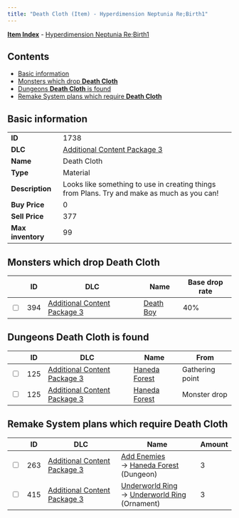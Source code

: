 ```yaml
---
title: "Death Cloth (Item) - Hyperdimension Neptunia Re;Birth1"
---
```


[**Item Index**](/neptunia/rb1/item/index.html) - [Hyperdimension Neptunia Re;Birth1](/neptunia/rb1)

## Contents

- [Basic information](#basic-information)
- [Monsters which drop **Death Cloth**](#monsters-which-drop-death-cloth)
- [Dungeons **Death Cloth** is found](#dungeons-death-cloth-is-found)
- [Remake System plans which require **Death Cloth**](#remake-system-plans-which-require-death-cloth)

## Basic information

|   |   |
| -- | -- |
| **ID** | 1738 |
| **DLC** | [Additional Content Package 3](/neptunia/rb1/dlc/12-pack3.html) |
| **Name** | Death Cloth |
| **Type** | Material |
| **Description** | Looks like something to use in creating things from Plans. Try and make as much as you can! |
| **Buy Price** | 0 |
| **Sell Price** | 377 |
| **Max inventory** | 99 |

## Monsters which drop **Death Cloth**

|    | ID | DLC | Name | Base drop rate |
| -- | -- | --- | ---- | -------------- |
| <input type="checkbox" id="rb1-monster-12-394" class="trackbox" /> | 394 | [Additional Content Package 3](/neptunia/rb1/dlc/12-pack3.html) | [Death Boy](/neptunia/rb1/monster/12-394-death-boy.html) | 40% |

## Dungeons **Death Cloth** is found

|    | ID | DLC | Name | From |
| -- | -- | --- | ---- | ---- |
| <input type="checkbox" id="rb1-dungeon-12-125" class="trackbox" /> | 125 | [Additional Content Package 3](/neptunia/rb1/dlc/12-pack3.html) | [Haneda Forest](/neptunia/rb1/dungeon/12-125-haneda-forest.html) | Gathering point |
| <input type="checkbox" id="rb1-dungeon-12-125" class="trackbox" /> | 125 | [Additional Content Package 3](/neptunia/rb1/dlc/12-pack3.html) | [Haneda Forest](/neptunia/rb1/dungeon/12-125-haneda-forest.html) | Monster drop |

## Remake System plans which require **Death Cloth**

|    | ID | DLC | Name | Amount |
| -- | -- | --- | ---- | ------ |
| <input type="checkbox" id="rb1-remake-12-263" class="trackbox" /> | 263 | [Additional Content Package 3](/neptunia/rb1/dlc/12-pack3.html) | [Add Enemies](/neptunia/rb1/remake/12-263-add-enemies.html)<br />→ [Haneda Forest](/neptunia/rb1/dungeon/12-125-haneda-forest.html) (Dungeon) | 3 |
| <input type="checkbox" id="rb1-remake-12-415" class="trackbox" /> | 415 | [Additional Content Package 3](/neptunia/rb1/dlc/12-pack3.html) | [Underworld Ring](/neptunia/rb1/remake/12-415-underworld-ring.html)<br />→ [Underworld Ring](/neptunia/rb1/item/12-2743-underworld-ring.html) (Ornament) | 3 |